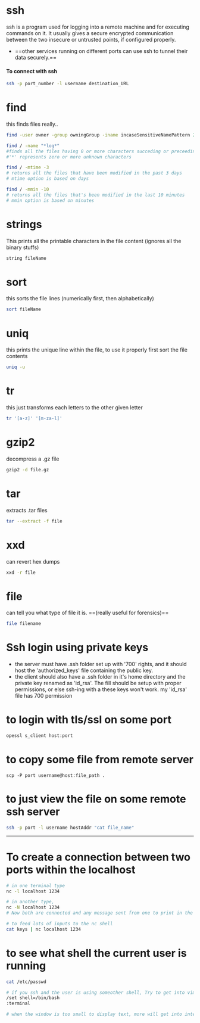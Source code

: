 # ssh
ssh is a program used for logging into a remote machine and for executing commands on it. It usually gives a secure encrypted communication between the two insecure or untrusted points, if configured properly.
- ==other services running on different ports can use ssh to tunnel their data securely.==
#### To connect with ssh
```sh
ssh -p port_number -l username destination_URL
```
# find
this finds files really..
```sh
find -user owner -group owningGroup -iname incaseSensitiveNamePattern 2> /dev/null -size {bytes}c

find / -name "*log*" 
#finds all the files having 0 or more characters succeding or preceeding the string "log".
#'*' represents zero or more unknown characters

find / -mtime -3
# returns all the files that have been modified in the past 3 days
# mtime option is based on days

find / -mmin -10
# returns all the files that's been modified in the last 10 minutes
# mmin option is based on minutes
```
# strings
This prints all the printable characters in the file content (ignores all the binary stuffs)
```sh
string fileName
```

# sort
this sorts the file lines (numerically first, then alphabetically)
```sh
sort fileName
```
# uniq
this prints the unique line within the file, to use it properly first sort the file contents
```sh
uniq -u
```
# tr
this just transforms each letters to the other given letter
```sh
tr '[a-z]' '[m-za-l]'
```
# gzip2
decompress a .gz file
```sh
gzip2 -d file.gz
```
# tar
extracts .tar files
```sh
tar --extract -f file
```
# xxd
can revert hex dumps 
```sh
xxd -r file
```
# file
can tell you what type of file it is. ==(really useful for forensics)==
```sh
file filename
```

# Ssh login using private keys
- the server must have .ssh folder set up with '700' rights, and it should host the 'authorized_keys' file containing the public key.
- the client should also have a .ssh folder in it's home directory and the private key renamed as 'id_rsa'. The fill should be setup with proper permissions, or else ssh-ing with a these keys won't work. my 'id_rsa' file has 700 permission
# to login with tls/ssl on some port 
```sh
opessl s_client host:port
```
# to copy some file from remote server
```shell
scp -P port username@host:file_path .
```
# to just view the file on some remote ssh server
```sh
ssh -p port -l username hostAddr "cat file_name"
```

*** 
# To create a connection between two ports within the localhost
```sh
# in one terminal type
nc -l localhost 1234

# in another type,
nc -N localhost 1234
# Now both are connected and any message sent from one to print in the other

# to feed lots of inputs to the nc shell
cat keys | nc localhost 1234

```

# to see what shell the current user is running
```sh
cat /etc/passwd

# if you ssh and the user is using someother shell, Try to get into vim mode and from there you can change the shell with
/set shell=/bin/bash
:terminal

# when the window is too small to display text, more will get into interact mode, from there getting into vim mode is just pressing 'v'
```

